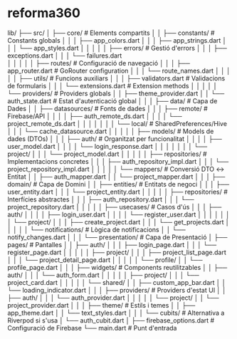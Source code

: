 # reforma360
lib/
├── src/
│   ├── core/                  # Elements compartits
│   │   ├── constants/         # Constants globals
│   │   │   ├── app_colors.dart
│   │   │   ├── app_strings.dart
│   │   │   └── app_styles.dart
│   │   │
│   │   ├── errors/            # Gestió d'errors
│   │   │   ├── exceptions.dart
│   │   │   └── failures.dart  
│   │   │
│   │   ├── routes/            # Configuració de navegació
│   │   │   ├── app_router.dart  # GoRouter configuration
│   │   │   └── route_names.dart
│   │   │
│   │   ├── utils/             # Funcions auxiliars
│   │   │   ├── validators.dart # Validacions de formularis
│   │   │   └── extensions.dart # Extension methods
│   │   │
│   │   └── providers/         # Providers globals
│   │       ├── theme_provider.dart
│   │       └── auth_state.dart # Estat d'autenticació global
│   │
│   ├── data/                  # Capa de Dades
│   │   ├── datasources/       # Fonts de dades
│   │   │   ├── remote/        # Firebase/API
│   │   │   │   ├── auth_remote_ds.dart
│   │   │   │   └── project_remote_ds.dart
│   │   │   │
│   │   │   └── local/         # SharedPreferences/Hive
│   │   │       └── cache_datasource.dart
│   │   │
│   │   ├── models/            # Models de dades (DTOs)
│   │   │   ├── auth/          # Organitzat per funcionalitat
│   │   │   │   ├── user_model.dart
│   │   │   │   └── login_response.dart
│   │   │   │
│   │   │   └── project/
│   │   │       └── project_model.dart
│   │   │
│   │   ├── repositories/      # Implementacions concretes
│   │   │   ├── auth_repository_impl.dart
│   │   │   └── project_repository_impl.dart
│   │   │
│   │   └── mappers/           # Conversió DTO ↔ Entitat
│   │       ├── auth_mapper.dart
│   │       └── project_mapper.dart
│   │
│   ├── domain/                # Capa de Domini
│   │   ├── entities/          # Entitats de negoci
│   │   │   ├── user_entity.dart
│   │   │   └── project_entity.dart
│   │   │
│   │   ├── repositories/      # Interfícies abstractes
│   │   │   ├── auth_repository.dart
│   │   │   └── project_repository.dart
│   │   │
│   │   ├── usecases/          # Casos d'ús
│   │   │   ├── auth/
│   │   │   │   ├── login_user.dart
│   │   │   │   └── register_user.dart
│   │   │   │
│   │   │   └── project/
│   │   │       ├── create_project.dart
│   │   │       └── get_projects.dart
│   │   │
│   │   └── notifications/     # Lògica de notificacions
│   │       └── notify_changes.dart
│   │
│   └── presentation/          # Capa de Presentació
│       ├── pages/             # Pantalles
│       │   ├── auth/
│       │   │   ├── login_page.dart
│       │   │   └── register_page.dart
│       │   │
│       │   ├── project/
│       │   │   ├── project_list_page.dart
│       │   │   └── project_detail_page.dart
│       │   │
│       │   └── profile/
│       │       └── profile_page.dart
│       │
│       ├── widgets/           # Components reutilitzables
│       │   ├── auth/
│       │   │   └── auth_form.dart
│       │   │
│       │   ├── project/
│       │   │   └── project_card.dart
│       │   │
│       │   └── shared/
│       │       ├── custom_app_bar.dart
│       │       └── loading_indicator.dart
│       │
│       ├── providers/         # Providers d'estat UI
│       │   ├── auth/
│       │   │   └── auth_provider.dart
│       │   │
│       │   └── project/
│       │       └── project_provider.dart
│       │
│       ├── theme/             # Estils i temes
│       │   ├── app_theme.dart
│       │   └── text_styles.dart
│       │
│       └── cubits/            # Alternativa a Riverpod si s'usa
│           └── auth_cubit.dart
│
├── firebase_options.dart      # Configuració de Firebase
└── main.dart                  # Punt d'entrada